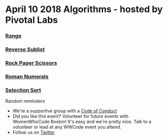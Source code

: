 # April 10 2018 Algorithms - hosted by Pivotal Labs

### [Range](https://github.com/WomenWhoCodeNYC/Algorithms/blob/master/challenges/range/range.md)
### [Reverse Sublist](https://github.com/WomenWhoCodeNYC/Algorithms/blob/master/challenges/reverseSublist/reverseSublist.md)
### [Rock Paper Scissors](https://github.com/WomenWhoCodeNYC/Algorithms/blob/master/challenges/rockPaperScissors/rockPaperScissors.md)
### [Roman Numerals](https://github.com/WomenWhoCodeNYC/Algorithms/blob/master/challenges/roman-numerals/roman-numerals.md)
### [Selection Sort](https://github.com/WomenWhoCodeNYC/Algorithms/blob/master/challenges/selectionSort/selectionSort.md)


Random reminders
- We're a supportive group with a [Code of Conduct](https://www.womenwhocode.com/codeofconduct)
- Did you like this event? Volunteer for future events with WomenWhoCode Boston! It's easy and we're pretty nice. Talk to a volunteer or lead at any WWCode event you attend.
- Follow us on [Twitter](https://twitter.com/wwcboston)
